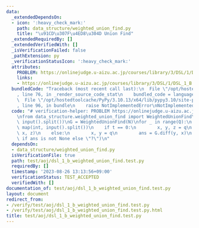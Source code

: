 ```yaml
---
data:
  _extendedDependsOn:
  - icon: ':heavy_check_mark:'
    path: data_structure/weighted_union_find.py
    title: "\u91CD\u307F\u4ED8\u304D Union Find"
  _extendedRequiredBy: []
  _extendedVerifiedWith: []
  _isVerificationFailed: false
  _pathExtension: py
  _verificationStatusIcon: ':heavy_check_mark:'
  attributes:
    PROBLEM: https://onlinejudge.u-aizu.ac.jp/courses/library/3/DSL/1/DSL_1_B
    links:
    - https://onlinejudge.u-aizu.ac.jp/courses/library/3/DSL/1/DSL_1_B
  bundledCode: "Traceback (most recent call last):\n  File \"/opt/hostedtoolcache/PyPy/3.10.13/x64/lib/pypy3.10/site-packages/onlinejudge_verify/documentation/build.py\"\
    , line 76, in _render_source_code_stat\n    bundled_code = language.bundle(\n\
    \  File \"/opt/hostedtoolcache/PyPy/3.10.13/x64/lib/pypy3.10/site-packages/onlinejudge_verify/languages/python.py\"\
    , line 96, in bundle\n    raise NotImplementedError\nNotImplementedError\n"
  code: "# verification-helper: PROBLEM https://onlinejudge.u-aizu.ac.jp/courses/library/3/DSL/1/DSL_1_B\n\
    \nfrom data_structure.weighted_union_find import WeightedUnionFind\n\nN, Q = map(int,\
    \ input().split())\nG = WeightedUnionFind(N)\nfor _ in range(Q):\n    t, *q =\
    \ map(int, input().split())\n    if t == 0:\n        x, y, z = q\n        G.merge(y,\
    \ x, z)\n    else:\n        x, y = q\n        ans = G.diff(y, x)\n        print(ans\
    \ if ans is not None else \"?\")\n"
  dependsOn:
  - data_structure/weighted_union_find.py
  isVerificationFile: true
  path: test/aoj/dsl_1_b_weighted_union_find.test.py
  requiredBy: []
  timestamp: '2023-08-26 13:13:56+09:00'
  verificationStatus: TEST_ACCEPTED
  verifiedWith: []
documentation_of: test/aoj/dsl_1_b_weighted_union_find.test.py
layout: document
redirect_from:
- /verify/test/aoj/dsl_1_b_weighted_union_find.test.py
- /verify/test/aoj/dsl_1_b_weighted_union_find.test.py.html
title: test/aoj/dsl_1_b_weighted_union_find.test.py
---
```


